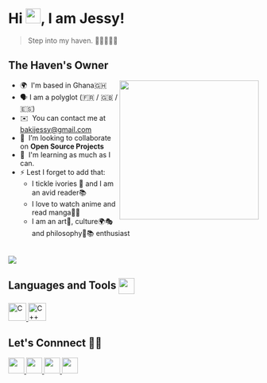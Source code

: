 <h1>Hi <img src ="https://user-images.githubusercontent.com/79151294/164762206-b90b4e56-58ac-4d89-baf2-f9132ccabcdb.gif" width="30" height:"30">, I am Jessy!</h1>

> Step into my haven. 👨🏾‍💻🏡🌟


## The Haven's Owner

<img align="right" src="https://media.giphy.com/media/v1.Y2lkPTc5MGI3NjExNXdqODhud3F1dnVxYzJ5ejcwcjVycnR1M3F6OGlsdjF6aDF1Y3lrNyZlcD12MV9pbnRlcm5hbF9naWZfYnlfaWQmY3Q9Zw/Q8gwSEEwD57JRhGZAx/giphy-downsized-large.gif" width="auto" height="280px"/>

* 🌍  I'm based in Ghana🇬🇭
* 🗣️  I am a polyglot (🇫🇷 / 🇬🇧 / 🇪🇸)
* ✉️  You can contact me at [bakijessy@gmail.com](mailto:bakijessy@gmail.com)
* 🤝  I’m looking to collaborate on **Open Source Projects**
* 🧠  I'm learning as much as I can.
* ⚡  Lest I forget to add that:
     * I tickle ivories 🎹 and I am an avid reader📚
     * I love to watch anime and read manga🎌🏯
     * I am an art🎨, culture🌍🎭 and philosophy🤔📚 enthusiast
<!--
* 🖥️  See my portfolio at [......](http://.....)
* 🚀  I'm currently working on [...](http://........)

-->

<br/>
<a href="https://www.github.com/blackdreamer15" target="_blank" rel="noreferrer">
          <img src="https://img.shields.io/github/followers/blackdreamer15?logo=github&style=for-the-badge&color=ef4444&labelColor=1c1917" />
</a>




<h2> Languages and Tools <img align="center" src = "https://media2.giphy.com/media/QssGEmpkyEOhBCb7e1/giphy.gif?cid=ecf05e47a0n3gi1bfqntqmob8g9aid1oyj2wr3ds3mg700bl&rid=giphy.gif" width = 32px> </h2>

<p align="left">
          <a href="https://docs.microsoft.com/en-us/cpp/?view=msvc-170" target="_blank" rel="noreferrer"> <img src="https://raw.githubusercontent.com/danielcranney/readme-generator/main/public/icons/skills/c-colored.svg" width="36" height="36" alt="C" />  </a>      
          <a href="https://docs.microsoft.com/en-us/cpp/?view=msvc-170" target="_blank" rel="noreferrer"> <img src="https://raw.githubusercontent.com/danielcranney/readme-generator/main/public/icons/skills/cplusplus-colored.svg" width="36" height="36" alt="C++" />  </a>
<!--
          <a href="https://developer.mozilla.org/en-US/docs/Web/JavaScript" target="_blank" rel="noreferrer"> <img src="https://raw.githubusercontent.com/danielcranney/readme-generator/main/public/icons/skills/javascript-colored.svg" width="36" height="36" alt="JavaScript" /> </a>
          <a href="https://www.python.org/" target="_blank" rel="noreferrer"> <img src="https://raw.githubusercontent.com/danielcranney/readme-generator/main/public/icons/skills/python-colored.svg"  width="36" height="36" alt="Python" /> </a>
          --
          <a href="https://www.typescriptlang.org/" target="_blank" rel="noreferrer"> <img src="https://raw.githubusercontent.com/danielcranney/readme-generator/main/public/icons/skills/typescript-colored.svg" width="36" height="36" alt="TypeScript" /> </a>
          <a href="https://www.rust-lang.org/" target="_blank" rel="noreferrer"> <img src="https://raw.githubusercontent.com/danielcranney/readme-generator/main/public/icons/skills/rust-colored.svg" width="36" height="36" alt="Rust" /> </a>
          --
          <a href="https://developer.mozilla.org/en-US/docs/Glossary/HTML5" target="_blank" rel="noreferrer"> <img src="https://raw.githubusercontent.com/danielcranney/readme-generator/main/public/icons/skills/html5-colored.svg" width="36" height="36" alt="HTML5" /> </a>
          <a href="https://www.w3.org/TR/CSS/#css" target="_blank" rel="noreferrer"> <img src="https://raw.githubusercontent.com/danielcranney/readme-generator/main/public/icons/skills/css3-colored.svg" width="36" height="36" alt="CSS3" /> </a>
          <a href="https://getbootstrap.com/" target="_blank" rel="noreferrer"> <img src="https://raw.githubusercontent.com/danielcranney/readme-generator/main/public/icons/skills/bootstrap-colored.svg" width="36" height="36" alt="Bootstrap" /> </a>
          <a href="https://sass-lang.com/" target="_blank" rel="noreferrer"> <img src="https://raw.githubusercontent.com/danielcranney/readme-generator/main/public/icons/skills/sass-colored.svg" width="36" height="36" alt="Sass" /> </a>
          <a href="https://reactjs.org/" target="_blank" rel="noreferrer"> <img src="https://raw.githubusercontent.com/danielcranney/readme-generator/main/public/icons/skills/react-colored.svg" width="36" height="36" alt="React" /> </a>
        -- 
          <a href="https://vitejs.dev/" target="_blank" rel="noreferrer"> <img src="https://raw.githubusercontent.com/danielcranney/readme-generator/main/public/icons/skills/vite-colored.svg" width="36" height="36" alt="Vite" /> </a>
          <a href="https://webpack.js.org/" target="_blank" rel="noreferrer"> <img src="https://raw.githubusercontent.com/danielcranney/readme-generator/main/public/icons/skills/webpack-colored.svg" width="36" height="36" alt="Webpack" /> </a>
          <a href="https://babeljs.io/" target="_blank" rel="noreferrer"> <img src="https://raw.githubusercontent.com/danielcranney/readme-generator/main/public/icons/skills/babel-colored.svg" width="36" height="36" alt="Babel" /> </a>
          --
          <a href="https://nodejs.org/en/" target="_blank" rel="noreferrer"> <img src="https://raw.githubusercontent.com/danielcranney/readme-generator/main/public/icons/skills/nodejs-colored.svg" width="36" height="36" alt="NodeJS" /> </a>
          <a href="https://fastapi.tiangolo.com/" target="_blank" rel="noreferrer"> <img src="https://raw.githubusercontent.com/danielcranney/readme-generator/main/public/icons/skills/fastapi-colored.svg" width="36" height="36" alt="Fast API" /> </a>
          <a href="https://www.postgresql.org/" target="_blank" rel="noreferrer"> <img src="https://raw.githubusercontent.com/danielcranney/readme-generator/main/public/icons/skills/postgresql-colored.svg" width="36" height="36" alt="PostgreSQL" /> </a>
          <a href="https://www.mysql.com/" target="_blank" rel="noreferrer"> <img src="https://raw.githubusercontent.com/danielcranney/readme-generator/main/public/icons/skills/mysql-colored.svg" width="36" height="36" alt="MySQL" /> </a>
          --
          <a href="https://firebase.google.com/" target="_blank" rel="noreferrer"> <img src="https://raw.githubusercontent.com/danielcranney/readme-generator/main/public/icons/skills/firebase-colored.svg" width="36" height="36" alt="Firebase" /> </a>
          <a href="https://store.arduino.cc/?gclid=Cj0KCQjw2eilBhCCARIsAG0Pf8uueBifykWcsSS4LPESeGQfxGVKJYnzV7bz471XfknQJy_1VINVWM8aAkLtEALw_wcB" target="_blank" rel="noreferrer"> <img src="https://raw.githubusercontent.com/danielcranney/readme-generator/main/public/icons/skills/arduino-colored.svg" width="36" height="36" alt="Arduino" /> </a>
          --
</p>--
<p>
          <a href="https://code.visualstudio.com/" target="_blank" rel="noreferrer"> <img src="https://skillicons.dev/icons?i=vscode" width="36" height="36" alt="Visual Studio Code" /> </a>
          <a href="https://git-scm.com/" target="_blank" rel="noreferrer"> <img src="https://raw.githubusercontent.com/danielcranney/readme-generator/main/public/icons/skills/git-colored.svg" width="36" height="36" alt="Git"/> </a>
          <a href="https://postman.com" target="_blank" rel="noreferrer"> <img src="https://skillicons.dev/icons?i=postman" width="36" height="36" alt="" /> </a>
          <a href="https://www.linux.org" target="_blank" rel="noreferrer"> <img src="https://raw.githubusercontent.com/danielcranney/readme-generator/main/public/icons/skills/linux-colored.svg" width="36" height="36" alt="Linux" /> </a>
          <a href="https://www.vim.org/" target="_blank" rel="noreferrer"> <img src="https://skillicons.dev/icons?i=vim" width="36" height="36" alt="Vim" /> </a>
          <a href="https://www.gnu.org/software/bash/" target="_blank" rel="noreferrer"> <img src="https://skillicons.dev/icons?i=bash" width="36" height="36" alt="Bash" /> </a>
          <a href="https://www.adobe.com/uk/products/photoshop.html" target="_blank" rel="noreferrer"> <img src="https://skillicons.dev/icons?i=photoshop" width="36" height="36" alt="Photoshop" /> </a>
          <a href="https://www.figma.com/" target="_blank" rel="noreferrer"> <img src="https://raw.githubusercontent.com/danielcranney/readme-generator/main/public/icons/skills/figma-colored.svg" width="36" height="36" alt="Figma" /> </a>
          --
          <a href="https://ethereum.org/en/" target="_blank" rel="noreferrer"> <img src="https://raw.githubusercontent.com/danielcranney/readme-generator/main/public/icons/skills/ethereum-colored.svg" width="36" height="36" alt="Ethereum" /> </a>
</p>
-->


## Let's Connnect 🤝💬

<p align="left">
          <a href="https://www.github.com/blackdreamer15" target="_blank" rel="noreferrer">
                    <img src="https://raw.githubusercontent.com/danielcranney/readme-generator/main/public/icons/socials/github.svg" width="32" height="32" />
          </a> 
          <a href="https://www.twitter.com/jessyjulien_" target="_blank" rel="noreferrer">
                    <img src="https://raw.githubusercontent.com/danielcranney/readme-generator/main/public/icons/socials/twitter.svg" width="32" height="32" />
          </a>
          <a href="https://blackdreamer.hashnode.dev" target="_blank" rel="noreferrer">
                    <img src="https://raw.githubusercontent.com/danielcranney/readme-generator/main/public/icons/socials/hashnode.svg" width="32" height="32" />
          </a> 
          <!--
          <a href="https://www.discord.com/blackdreamer15" target="_blank" rel="noreferrer">
                    <img src="https://raw.githubusercontent.com/danielcranney/readme-generator/main/public/icons/socials/discord.svg" width="32" height="32" />
          </a> 
          -->
          <a href="https://www.linkedin.com/in/jessy-justice-julien-baki/" target="_blank" rel="noreferrer">
                    <img src="https://raw.githubusercontent.com/danielcranney/readme-generator/main/public/icons/socials/linkedin.svg" width="32" height="32" />
          </a>
</p>




<!--
## Badges

<b>My GitHub Stats</b>

<a href="http://www.github.com/blackdreamer15">
          <img src="https://github-readme-streak-stats.herokuapp.com/?user=blackdreamer15&stroke=00AEFF&background=050F2C&ring=00AEFF&fire=ef4444&currStreakNum=ffffff&currStreakLabel=00AEFF&sideNums=ffffff&sideLabels=ffffff&dates=adb5bd&hide_border=true" />
</a>
-->
